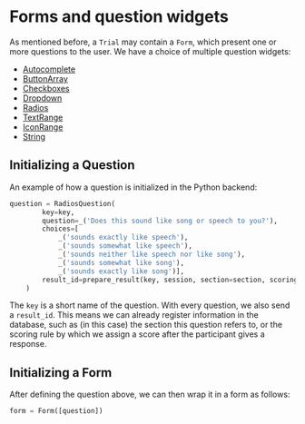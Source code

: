 # Forms and question widgets

As mentioned before, a `Trial` may contain a `Form`, which present one or more questions to the user. We have a choice of multiple question widgets:

- [Autocomplete](https://amsterdam-music-lab.github.io/MUSCLE/?path=/story/question--autocomplete)  
- [ButtonArray](https://amsterdam-music-lab.github.io/MUSCLE/?path=/story/question--button-array)  
- [Checkboxes](https://amsterdam-music-lab.github.io/MUSCLE/?path=/story/question--checkboxes)  
- [Dropdown](https://amsterdam-music-lab.github.io/MUSCLE/?path=/story/question--dropdown)  
- [Radios](https://amsterdam-music-lab.github.io/MUSCLE/?path=/story/question--radios)  
- [TextRange](https://amsterdam-music-lab.github.io/MUSCLE/?path=/story/question--text-range)  
- [IconRange](https://amsterdam-music-lab.github.io/MUSCLE/?path=/story/question--icon-range)  
- [String](https://amsterdam-music-lab.github.io/MUSCLE/?path=/story/question--default)  

## Initializing a Question
An example of how a question is initialized in the Python backend:
```python
question = RadiosQuestion(
        key=key,
        question=_('Does this sound like song or speech to you?'),
        choices=[
            _('sounds exactly like speech'),
            _('sounds somewhat like speech'),
            _('sounds neither like speech nor like song'),
            _('sounds somewhat like song'),
            _('sounds exactly like song')],
        result_id=prepare_result(key, session, section=section, scoring_rule='LIKERT')
    )
```
The `key` is a short name of the question. With every question, we also send a `result_id`. This means we can already register information in the database, such as (in this case) the section this question refers to, or the scoring rule by which we assign a score after the participant gives a response.

## Initializing a Form
After defining the question above, we can then wrap it in a form as follows:
```python
form = Form([question])
```

